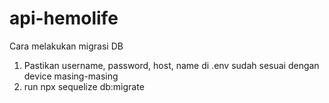 # api-hemolife

Cara melakukan migrasi DB
1. Pastikan username, password, host, name di .env sudah sesuai dengan device masing-masing
2. run npx sequelize db:migrate